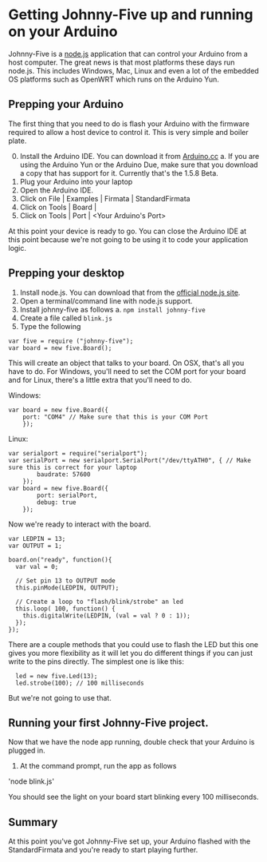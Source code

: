 # Getting Johnny-Five up and running on your Arduino

Johnny-Five is a [node.js](http://nodejs.org) application that can control your Arduino from a host computer. The great news is that most platforms these days run node.js. This includes Windows, Mac, Linux and even a lot of the embedded OS platforms such as OpenWRT which runs on the Arduino Yun. 

## Prepping your Arduino

The first thing that you need to do is flash your Arduino with the firmware required to allow a host device to control it. This is very simple and boiler plate. 

0. Install the Arduino IDE. You can download it from [Arduino.cc](http://arduino.cc/downloads)
	a. If you are using the Arduino Yun or the Arduino Due, make sure that you download a copy that has support for it. Currently that's the 1.5.8 Beta.
1. Plug your Arduino into your laptop
2. Open the Arduino IDE. 
3. Click on File | Examples | Firmata | StandardFirmata
4. Click on Tools | Board | <Your board type>
5. Click on Tools | Port | <Your Arduino's Port>

At this point your device is ready to go. You can close the Arduino IDE at this point because we're not going to be using it to code your application logic. 

## Prepping your desktop

1. Install node.js. You can download that from the [official node.js site](http://nodejs.org).
2. Open a terminal/command line with node.js support. 
3. Install johnny-five as follows 
	a. `npm install johnny-five`
4. Create a file called `blink.js`
5. Type the following

```
var five = require ("johnny-five");
var board = new five.Board();
```

This will create an object that talks to your board. On OSX, that's all you have to do. For Windows, you'll need to set the COM port for your board and for Linux, there's a little extra that you'll need to do. 

Windows:
```
var board = new five.Board({
	port: "COM4" // Make sure that this is your COM Port
	}); 
```
Linux:
```
var serialport = require("serialport");
var serialPort = new serialport.SerialPort("/dev/ttyATH0", { // Make sure this is correct for your laptop
		baudrate: 57600
	});
var board = new five.Board({
		port: serialPort,
		debug: true
	});
```

Now we're ready to interact with the board. 

```
var LEDPIN = 13;
var OUTPUT = 1;
 
board.on("ready", function(){
  var val = 0;
 
  // Set pin 13 to OUTPUT mode
  this.pinMode(LEDPIN, OUTPUT);
 
  // Create a loop to "flash/blink/strobe" an led
  this.loop( 100, function() {
    this.digitalWrite(LEDPIN, (val = val ? 0 : 1));
  });
});
```

There are a couple methods that you could use to flash the LED but this one gives you more flexibility as it will let you do different things if you can just write to the pins directly. The simplest one is like this: 

```
  led = new five.Led(13);
  led.strobe(100); // 100 milliseconds
```

But we're not going to use that. 

## Running your first Johnny-Five project. 

Now that we have the node app running, double check that your Arduino is plugged in. 

1. At the command prompt, run the app as follows

'node blink.js'

You should see the light on your board start blinking every 100 milliseconds. 

## Summary

At this point you've got Johnny-Five set up, your Arduino flashed with the StandardFirmata and you're ready to start playing further. 